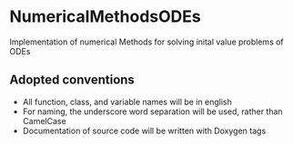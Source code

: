 # NumericalMethodsODEs
Implementation of numerical Methods for solving inital value problems of ODEs

Adopted conventions
-----------
- All function, class, and variable names will be in english
- For naming, the underscore word separation will be used, rather than CamelCase
- Documentation of source code will be written with Doxygen tags
